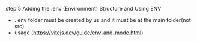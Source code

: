 step 5
Adding the .env (Environment) Structure and Using ENV

- . env folder must be created by us and it must be at the main folder(not src)
- usage (https://vitejs.dev/guide/env-and-mode.html)
